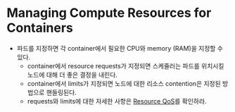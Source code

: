 # Managing Compute Resources for Containers

* 파드를 지정하면 각 container에서 필요한 CPU와 memory (RAM)을 지정할 수 있다.
  * container에서 resource requests가 지정되면 스케쥴러는 파드를 위치시킬 노드에 대해 더 좋은 결정을 내린다.
  * container에서 limits가 지정되면 노드에 대한 리소스 contention은 지정된 방법으로 핸들링된다.
  * requests와 limits에 대한 자세한 사항은 [Resource QoS](https://git.k8s.io/community/contributors/design-proposals/node/resource-qos.md)를 확인하라.


